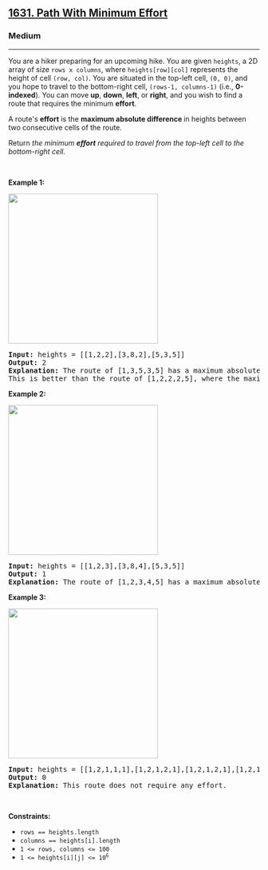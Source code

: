 <h2><a href="https://leetcode.com/problems/path-with-minimum-effort/">1631. Path With Minimum Effort</a></h2><h3>Medium</h3><hr><div style="user-select: auto;"><p style="user-select: auto;">You are a hiker preparing for an upcoming hike. You are given <code style="user-select: auto;">heights</code>, a 2D array of size <code style="user-select: auto;">rows x columns</code>, where <code style="user-select: auto;">heights[row][col]</code> represents the height of cell <code style="user-select: auto;">(row, col)</code>. You are situated in the top-left cell, <code style="user-select: auto;">(0, 0)</code>, and you hope to travel to the bottom-right cell, <code style="user-select: auto;">(rows-1, columns-1)</code> (i.e.,&nbsp;<strong style="user-select: auto;">0-indexed</strong>). You can move <strong style="user-select: auto;">up</strong>, <strong style="user-select: auto;">down</strong>, <strong style="user-select: auto;">left</strong>, or <strong style="user-select: auto;">right</strong>, and you wish to find a route that requires the minimum <strong style="user-select: auto;">effort</strong>.</p>

<p style="user-select: auto;">A route's <strong style="user-select: auto;">effort</strong> is the <strong style="user-select: auto;">maximum absolute difference</strong><strong style="user-select: auto;"> </strong>in heights between two consecutive cells of the route.</p>

<p style="user-select: auto;">Return <em style="user-select: auto;">the minimum <strong style="user-select: auto;">effort</strong> required to travel from the top-left cell to the bottom-right cell.</em></p>

<p style="user-select: auto;">&nbsp;</p>
<p style="user-select: auto;"><strong class="example" style="user-select: auto;">Example 1:</strong></p>

<p style="user-select: auto;"><img alt="" src="https://assets.leetcode.com/uploads/2020/10/04/ex1.png" style="width: 300px; height: 300px; user-select: auto;"></p>

<pre style="user-select: auto;"><strong style="user-select: auto;">Input:</strong> heights = [[1,2,2],[3,8,2],[5,3,5]]
<strong style="user-select: auto;">Output:</strong> 2
<strong style="user-select: auto;">Explanation:</strong> The route of [1,3,5,3,5] has a maximum absolute difference of 2 in consecutive cells.
This is better than the route of [1,2,2,2,5], where the maximum absolute difference is 3.
</pre>

<p style="user-select: auto;"><strong class="example" style="user-select: auto;">Example 2:</strong></p>

<p style="user-select: auto;"><img alt="" src="https://assets.leetcode.com/uploads/2020/10/04/ex2.png" style="width: 300px; height: 300px; user-select: auto;"></p>

<pre style="user-select: auto;"><strong style="user-select: auto;">Input:</strong> heights = [[1,2,3],[3,8,4],[5,3,5]]
<strong style="user-select: auto;">Output:</strong> 1
<strong style="user-select: auto;">Explanation:</strong> The route of [1,2,3,4,5] has a maximum absolute difference of 1 in consecutive cells, which is better than route [1,3,5,3,5].
</pre>

<p style="user-select: auto;"><strong class="example" style="user-select: auto;">Example 3:</strong></p>
<img alt="" src="https://assets.leetcode.com/uploads/2020/10/04/ex3.png" style="width: 300px; height: 300px; user-select: auto;">
<pre style="user-select: auto;"><strong style="user-select: auto;">Input:</strong> heights = [[1,2,1,1,1],[1,2,1,2,1],[1,2,1,2,1],[1,2,1,2,1],[1,1,1,2,1]]
<strong style="user-select: auto;">Output:</strong> 0
<strong style="user-select: auto;">Explanation:</strong> This route does not require any effort.
</pre>

<p style="user-select: auto;">&nbsp;</p>
<p style="user-select: auto;"><strong style="user-select: auto;">Constraints:</strong></p>

<ul style="user-select: auto;">
	<li style="user-select: auto;"><code style="user-select: auto;">rows == heights.length</code></li>
	<li style="user-select: auto;"><code style="user-select: auto;">columns == heights[i].length</code></li>
	<li style="user-select: auto;"><code style="user-select: auto;">1 &lt;= rows, columns &lt;= 100</code></li>
	<li style="user-select: auto;"><code style="user-select: auto;">1 &lt;= heights[i][j] &lt;= 10<sup style="user-select: auto;">6</sup></code></li>
</ul></div>